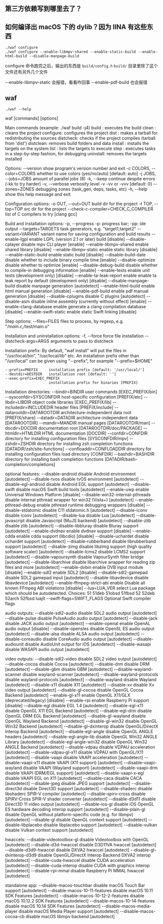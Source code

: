 ## 第三方依赖写到哪里去了？

## 如何编译出  macOS 下的 dylib？因为 IINA 有这些东西
```
./waf configure
./waf configure --enable-libmpv-shared --enable-static-build --enable-html-build --disable-manpage-build
```
configure 命令跑完之后，输出的东西是 `build/config.h`
`build/` 目录里除了这个文件还有另外几个文件  

--enable-libmpv-static 会报错，看看咋回事
--enable-pdf-build 也会报错

## waf
```
./waf --help
```

waf [commands] [options]

Main commands (example: ./waf build -j4)
  build    : executes the build
  clean    : cleans the project
  configure: configures the project
  dist     : makes a tarball for redistributing the sources
  distcheck: checks if the project compiles (tarball from 'dist')
  distclean: removes build folders and data
  install  : installs the targets on the system
  list     : lists the targets to execute
  step     : executes tasks in a step-by-step fashion, for debugging
  uninstall: removes the targets installed

Options:
  --version             show program's version number and exit
  -c COLORS, --color=COLORS
                        whether to use colors (yes/no/auto) [default: auto]
  -j JOBS, --jobs=JOBS  amount of parallel jobs (8)
  -k, --keep            continue despite errors (-kk to try harder)
  -v, --verbose         verbosity level -v -vv or -vvv [default: 0]
  --zones=ZONES         debugging zones (task_gen, deps, tasks, etc)
  -h, --help            show this help message and exit

  Configuration options:
    -o OUT, --out=OUT   build dir for the project
    -t TOP, --top=TOP   src dir for the project
    --check-c-compiler=CHECK_C_COMPILER
                        list of C compilers to try [clang gcc]

  Build and installation options:
    -p, --progress      -p: progress bar; -pp: ide output
    --targets=TARGETS   task generators, e.g. "target1,target2"
    --variant=VARIANT   variant name for saving configuration and build results
    --enable-lgpl       enable LGPL (version 2.1 or later) build [disable]
    --disable-cplayer   disable mpv CLI player [enable]
    --enable-libmpv-shared
                        enable shared library [disable]
    --enable-libmpv-static
                        enable static library [disable]
    --enable-static-build
                        enable static build [disable]
    --disable-build-date
                        disable whether to include binary compile time [enable]
    --disable-optimize  disable whether to optimize [enable]
    --disable-debug-build
                        disable whether to compile-in debugging information [enable]
    --enable-tests      enable unit tests (development only) [disable]
    --enable-ta-leak-report
                        enable enable ta leak report by default (development only) [disable]
    --disable-manpage-build
                        disable manpage generation [autodetect]
    --enable-html-build
                        enable html manual generation [disable]
    --enable-pdf-build  enable pdf manual generation [disable]
    --disable-cplugins  disable C plugins [autodetect]
    --disable-asm       disable inline assembly (currently without effect) [enable]
    --enable-clang-database
                        enable generate a clang compilation database [disable]
    --enable-swift-static
                        enable static Swift linking [disable]

  Step options:
    --files=FILES       files to process, by regexp, e.g. "*/main.c,*/test/main.o"

  Installation and uninstallation options:
    -f, --force         force file installation
    --distcheck-args=ARGS
                        arguments to pass to distcheck

  Installation prefix:
    By default, "waf install" will put the files in "/usr/local/bin", "/usr/local/lib" etc. An installation prefix other than
    "/usr/local" can be given using "--prefix", for example "--prefix=$HOME"

    --prefix=PREFIX     installation prefix [default: '/usr/local/']
    --destdir=DESTDIR   installation root [default: '']
    --exec-prefix=EXEC_PREFIX
                        installation prefix for binaries [PREFIX]

  Installation directories:
    --bindir=BINDIR     user commands [EXEC_PREFIX/bin]
    --sysconfdir=SYSCONFDIR
                        host-specific configuration [PREFIX/etc]
    --libdir=LIBDIR     object code libraries [EXEC_PREFIX/lib]
    --includedir=INCLUDEDIR
                        header files [PREFIX/include]
    --datarootdir=DATAROOTDIR
                        architecture-independent data root [PREFIX/share]
    --datadir=DATADIR   architecture-independent data [DATAROOTDIR]
    --mandir=MANDIR     manual pages [DATAROOTDIR/man]
    --docdir=DOCDIR     documentation root [DATAROOTDIR/doc/PACKAGE]
    --htmldir=HTMLDIR   HTML documentation [DOCDIR]
    --confdir=CONFDIR   directory for installing configuration files [SYSCONFDIR/mpv]
    --zshdir=ZSHDIR     directory for installing zsh completion functions [DATADIR/zsh/site-functions]
    --confloaddir=CONFLOADDIR
                        directory for installing configuration files load directory [CONFDIR]
    --bashdir=BASHDIR   directory for installing bash completion functions [DATADIR/bash-completion/completions]

  optional features:
    --disable-android   disable Android environment [autodetect]
    --disable-tvos      disable tvOS environment [autodetect]
    --disable-egl-android
                        disable Android EGL support [autodetect]
    --disable-swift     disable macOS Swift build tools [autodetect]
    --enable-uwp        enable Universal Windows Platform [disable]
    --disable-win32-internal-pthreads
                        disable internal pthread wrapper for win32 (Vista+) [autodetect]
    --enable-pthread-debug
                        enable pthread runtime debugging wrappers [disable]
    --disable-stdatomic
                        disable C11 stdatomic.h [autodetect]
    --disable-iconv     disable iconv [autodetect]
    --disable-lua       disable Lua [autodetect]
    --disable-javascript
                        disable Javascript (MuJS backend) [autodetect]
    --disable-zlib      disable zlib [autodetect]
    --disable-libbluray
                        disable Bluray support [autodetect]
    --enable-dvdnav     enable dvdnav support [disable]
    --enable-cdda       enable cdda support (libcdio) [disable]
    --disable-uchardet  disable uchardet support [autodetect]
    --disable-rubberband
                        disable librubberband support [autodetect]
    --disable-zimg      disable libzimg support (high quality software scaler) [autodetect]
    --disable-lcms2     disable LCMS2 support [autodetect]
    --disable-vapoursynth
                        disable VapourSynth filter bridge [autodetect]
    --disable-libarchive
                        disable libarchive wrapper for reading zip files and more [autodetect]
    --enable-dvbin      enable DVB input module [disable]
    --enable-sdl2       enable SDL2 [disable]
    --disable-sdl2-gamepad
                        disable SDL2 gamepad input [autodetect]
    --disable-libavdevice
                        disable libavdevice [autodetect]
    --enable-ffmpeg-strict-abi
                        enable Disable all known FFmpeg ABI violations [disable]
    --lua=LUA_VER       select Lua package which should be autodetected. Choices: 51 51deb 51obsd 51fbsd 52 52deb 52arch 52fbsd luajit
    --swift-flags=SWIFT_FLAGS
                        Optional Swift compiler flags

  audio outputs:
    --disable-sdl2-audio
                        disable SDL2 audio output [autodetect]
    --disable-pulse     disable PulseAudio audio output [autodetect]
    --disable-jack      disable JACK audio output [autodetect]
    --enable-openal     enable OpenAL audio output [disable]
    --disable-opensles  disable OpenSL ES audio output [autodetect]
    --disable-alsa      disable ALSA audio output [autodetect]
    --disable-coreaudio
                        disable CoreAudio audio output [autodetect]
    --disable-audiounit
                        disable AudioUnit output for iOS [autodetect]
    --disable-wasapi    disable WASAPI audio output [autodetect]

  video outputs:
    --disable-sdl2-video
                        disable SDL2 video output [autodetect]
    --disable-cocoa     disable Cocoa [autodetect]
    --disable-drm       disable DRM [autodetect]
    --disable-gbm       disable GBM [autodetect]
    --disable-wayland-scanner
                        disable wayland-scanner [autodetect]
    --disable-wayland-protocols
                        disable wayland-protocols [autodetect]
    --disable-wayland   disable Wayland [autodetect]
    --disable-x11       disable X11 [autodetect]
    --disable-xv        disable Xv video output [autodetect]
    --disable-gl-cocoa  disable OpenGL Cocoa Backend [autodetect]
    --enable-gl-x11     enable OpenGL X11/GLX (deprecated/legacy) [disable]
    --enable-rpi        enable Raspberry Pi support [disable]
    --disable-egl       disable EGL 1.4 [autodetect]
    --disable-egl-x11   disable OpenGL X11 EGL Backend [autodetect]
    --disable-egl-drm   disable OpenGL DRM EGL Backend [autodetect]
    --disable-gl-wayland
                        disable OpenGL Wayland Backend [autodetect]
    --disable-gl-win32  disable OpenGL Win32 Backend [autodetect]
    --disable-gl-dxinterop
                        disable OpenGL/DirectX Interop Backend [autodetect]
    --disable-egl-angle
                        disable OpenGL ANGLE headers [autodetect]
    --disable-egl-angle-lib
                        disable OpenGL Win32 ANGLE Library [autodetect]
    --disable-egl-angle-win32
                        disable OpenGL Win32 ANGLE Backend [autodetect]
    --disable-vdpau     disable VDPAU acceleration [autodetect]
    --disable-vdpau-gl-x11
                        disable VDPAU with OpenGL/X11 [autodetect]
    --disable-vaapi     disable VAAPI acceleration [autodetect]
    --disable-vaapi-x11
                        disable VAAPI (X11 support) [autodetect]
    --disable-vaapi-wayland
                        disable VAAPI (Wayland support) [autodetect]
    --disable-vaapi-drm
                        disable VAAPI (DRM/EGL support) [autodetect]
    --disable-vaapi-x-egl
                        disable VAAPI EGL on X11 [autodetect]
    --disable-caca      disable CACA [autodetect]
    --disable-jpeg      disable JPEG support [autodetect]
    --disable-direct3d  disable Direct3D support [autodetect]
    --disable-shaderc   disable libshaderc SPIR-V compiler [autodetect]
    --disable-spirv-cross
                        disable SPIRV-Cross SPIR-V shader converter [autodetect]
    --disable-d3d11     disable Direct3D 11 video output [autodetect]
    --disable-ios-gl    disable iOS OpenGL ES hardware decoding interop support [autodetect]
    --disable-plain-gl  disable OpenGL without platform-specific code (e.g. for libmpv) [autodetect]
    --disable-gl        disable OpenGL context support [autodetect]
    --disable-libplacebo
                        disable libplacebo support [autodetect]
    --disable-vulkan    disable Vulkan context support [autodetect]

  hwaccels:
    --disable-videotoolbox-gl
                        disable Videotoolbox with OpenGL [autodetect]
    --disable-d3d-hwaccel
                        disable D3D11VA hwaccel [autodetect]
    --disable-d3d9-hwaccel
                        disable DXVA2 hwaccel [autodetect]
    --disable-gl-dxinterop-d3d9
                        disable OpenGL/DirectX Interop Backend DXVA2 interop [autodetect]
    --disable-cuda-hwaccel
                        disable CUDA acceleration [autodetect]
    --disable-cuda-interop
                        disable CUDA with graphics interop [autodetect]
    --disable-rpi-mmal  disable Raspberry Pi MMAL hwaccel [autodetect]

  standalone app:
    --disable-macos-touchbar
                        disable macOS Touch Bar support [autodetect]
    --disable-macos-10-11-features
                        disable macOS 10.11 SDK Features [autodetect]
    --disable-macos-10-12-2-features
                        disable macOS 10.12.2 SDK Features [autodetect]
    --disable-macos-10-14-features
                        disable macOS 10.14 SDK Features [autodetect]
    --disable-macos-media-player
                        disable macOS Media Player support [autodetect]
    --disable-macos-cocoa-cb
                        disable macOS libmpv backend [autodetect]
